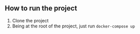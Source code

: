 ## How to run the project
1. Clone the project  
2. Being at the root of the project, just run `docker-compose up`